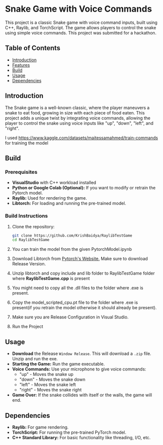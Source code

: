 # Snake Game with Voice Commands

This project is a classic Snake game with voice command inputs, built using C++, Raylib, and TorchScript. The game allows players to control the snake using simple voice commands. This project was submitted for a hackathon.

## Table of Contents

- [Introduction](#introduction)
- [Features](#features)
- [Build](#build)
- [Usage](#usage)
- [Dependencies](#dependencies)

## Introduction

The Snake game is a well-known classic, where the player maneuvers a snake to eat food, growing in size with each piece of food eaten. This project adds a unique twist by integrating voice commands, allowing the player to control the snake using voice inputs like "up", "down", "left", and "right".

I used https://www.kaggle.com/datasets/maitessamahmed/train-commands for training the model

## Build
### Prerequisites

- **VisualStudio** with C++ workload installed
- **Python or Google Colab (Optional):** If you want to modify or retrain the Pytorch model.
- **Raylib:** Used for rendering the game.
- **Libtorch:** For loading and running the pre-trained model.

### Build Instructions

1. Clone the repository:
    ```bash
    git clone https://github.com/KrishBaidya/RaylibTestGame
    cd RaylibTestGame
    ```
2. You can train the model from the given PytorchModel.ipynb
3. Download Libtorch from [Pytorch's Website.](https://pytorch.org/get-started/locally/) Make sure to download Release Version.

4. Unzip libtorch and copy include and lib folder to RaylibTestGame folder where **RaylibTestGame.cpp** is present

5. You might need to copy all the .dll files to the folder where .exe is present.

6. Copy the model_scripted_cpu.pt file to the folder where .exe is present(if you retrain the model otherwise it should already be present).

7. Make sure you are Release Configuration in Visual Studio.

8. Run the Project

## Usage
- **Download** the Release `Window Release`. This will download a `.zip` file. Unzip and run the exe.  
- **Starting the Game:** Run the game executable.
- **Voice Commands:** Use your microphone to give voice commands:
  - "up" - Moves the snake up
  - "down" - Moves the snake down
  - "left" - Moves the snake left
  - "right" - Moves the snake right
- **Game Over:** If the snake collides with itself or the walls, the game will end.

## Dependencies

- **Raylib:** For game rendering.
- **TorchScript:** For running the pre-trained PyTorch model.
- **C++ Standard Library:** For basic functionality like threading, I/O, etc.
